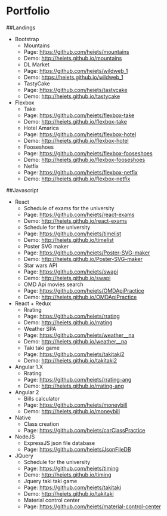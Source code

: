 # Portfolio

##Landings
  * Bootstrap
    - Mountains 
     - Page: https://github.com/heiets/mountains
     - Demo: http://heiets.github.io/mountains
    - DL Market
     - Page: https://github.com/heiets/wildweb_1
     - Demo: https://heiets.github.io/wildweb_1
    - TastyCake
     - Page: https://github.com/heiets/tastycake
     - Demo: http://heiets.github.io/tastycake
  * Flexbox
    - Take
     - Page: https://github.com/heiets/flexbox-take
     - Demo: http://heiets.github.io/flexbox-take
    - Hotel Amarica
     - Page: https://github.com/heiets/flexbox-hotel
     - Demo: http://heiets.github.io/flexbox-hotel
    - Fooseshoes
     - Page: https://github.com/heiets/flexbox-fooseshoes
     - Demo: http://heiets.github.io/flexbox-fooseshoes
    - Netfix
     - Page: https://github.com/heiets/flexbox-netfix
     - Demo: http://heiets.github.io/flexbox-netfix
    
##Javascript
  * React
    - Schedule of exams for the university
     - Page: https://github.com/heiets/react-exams
     - Demo: http://heiets.github.io/react-exams
    - Schedule for the university
     - Page: https://github.com/heiets/timelist
     - Demo: http://heiets.github.io/timelist
    - Poster SVG maker
     - Page: https://github.com/heiets/Poster-SVG-maker
     - Demo: http://heiets.github.io/Poster-SVG-maker
    - Star wars API
     - Page: https://github.com/heiets/swapi
     - Demo: http://heiets.github.io/swapi
    - OMD Api movies search
     - Page: https://github.com/heiets/OMDApiPractice
     - Demo: http://heiets.github.io/OMDApiPractice
  * React + Redux
    - Rrating
     - Page: https://github.com/heiets/rrating
     - Demo: http://heiets.github.io/rrating
    - Weather SPA
     - Page: https://github.com/heiets/weather__na
     - Demo: http://heiets.github.io/weather__na
    - Taki taki game
     - Page: https://github.com/heiets/takitaki2
     - Demo: http://heiets.github.io/takitaki2
  * Angular 1.X
    - Rrating
     - Page: https://github.com/heiets/rrating-ang
     - Demo: http://heiets.github.io/rrating-ang
  * Angular 2
    - Bills calculator
     - Page: https://github.com/heiets/moneybill
     - Demo: http://heiets.github.io/moneybill
  * Native
    - Class creation
     - Page: https://github.com/heiets/carClassPractice
  * NodeJS
    - ExpressJS json file database
     - Page: https://github.com/heiets/JsonFileDB
  * JQuery
    - Schedule for the university
     - Page: https://github.com/heiets/timing
     - Demo: http://heiets.github.io/timing
    - Jquery taki taki game
     - Page: https://github.com/heiets/takitaki
     - Demo: http://heiets.github.io/takitaki
    - Material control center
     - Page: https://github.com/heiets/material-control-center
